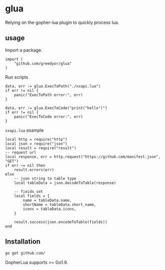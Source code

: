 # glua

Relying on the gopher-lua plugin to quickly process lua.



## usage

Import a package.
```
import (
    "github.com/greedyor/glua"
)
```

Run scripts 

```
data, err := glua.ExecToPath("./xxapi.lua")
if err != nil {
	panic("ExecToPath error:", err)
}
```
```
data, err := glua.ExecToCode("print("hello")")
if err != nil {
	panic("ExecToCode error:", err)
}
```


```xxapi.lua``` example

```
local http = require("http")
local json = require("json")
local result = require("result")
-- request url
local response, err = http.request("https://github.com/manifest.json", "GET")
if err ~= nil then
    result.errors(err)
else
    -- json string to table type
    local tableData = json.decodeToTable(response)

    -- fieids set
    local fields = {
        name = tableData.name,
        shortName = tableData.short_name,
        icons = tableData.icons,
    }

    result.success(json.encodeToTable(fields))
end

```


## Installation

```
go get github.com/
```

GopherLua supports >= Go1.9.


